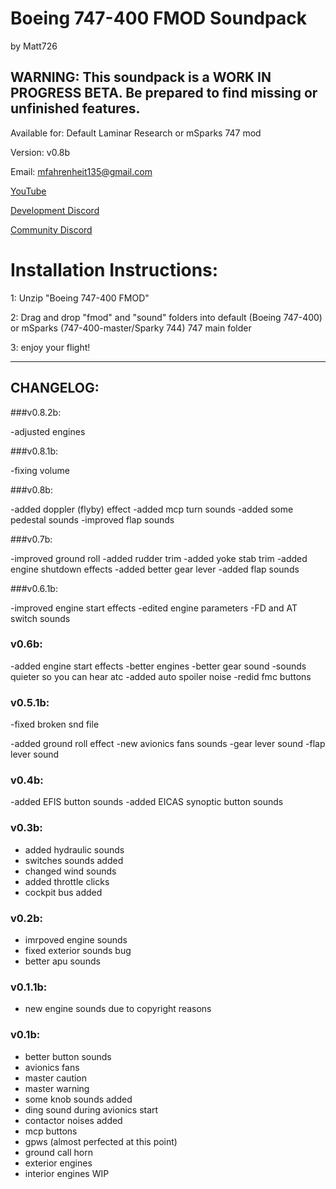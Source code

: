 # Boeing 747-400 FMOD Soundpack
by Matt726

## WARNING: This soundpack is a WORK IN PROGRESS BETA. Be prepared to find missing or unfinished features.

Available for: Default Laminar Research or mSparks 747 mod

Version: v0.8b

Email: mfahrenheit135@gmail.com

[YouTube](https://www.youtube.com/channel/UC6SJ3NetEv9x4p0vCE9Nwug)

[Development Discord](https://discord.gg/W4Uym2S)

[Community Discord](https://discord.gg/5DfsZH5)

# Installation Instructions:

1: Unzip "Boeing 747-400 FMOD"

2: Drag and drop "fmod" and "sound" folders into default (Boeing 747-400) or mSparks (747-400-master/Sparky 744) 747 main folder

3: enjoy your flight!

---
## CHANGELOG:

###v0.8.2b:

-adjusted engines

###v0.8.1b:

-fixing volume

###v0.8b:

-added doppler (flyby) effect
-added mcp turn sounds
-added some pedestal sounds
-improved flap sounds

###v0.7b:

-improved ground roll
-added rudder trim
-added yoke stab trim
-added engine shutdown effects
-added better gear lever
-added flap sounds

###v0.6.1b:

-improved engine start effects
-edited engine parameters
-FD and AT switch sounds

### v0.6b:

-added engine start effects
-better engines
-better gear sound
-sounds quieter so you can hear atc
-added auto spoiler noise
-redid fmc buttons

### v0.5.1b:

-fixed broken snd file

-added ground roll effect
-new avionics fans sounds
-gear lever sound
-flap lever sound

### v0.4b:

-added EFIS button sounds
-added EICAS synoptic button sounds

### v0.3b:

- added hydraulic sounds
- switches sounds added
- changed wind sounds
- added throttle clicks 
- cockpit bus added

### v0.2b:

- imrpoved engine sounds
- fixed exterior sounds bug
- better apu sounds

### v0.1.1b:
- new engine sounds due to copyright reasons

### v0.1b:
- better button sounds
- avionics fans
- master caution
- master warning
- some knob sounds added
- ding sound during avionics start
- contactor noises added
- mcp buttons
- gpws (almost perfected at this point)
- ground call horn
- exterior engines
- interior engines WIP
